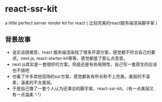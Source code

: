 # react-ssr-kit
a little perfect server render kit for react  (   比较完美的react服务端渲染脚手架  )

##  背景故事

+   说实话很难受，react 服务端渲染找了很多开源方案，感觉都不符合自己的要求。next.js, react-starter-kit等等，感觉都差了那么点意思。
+   next.js其实是一套很好的方案，但是还是有些局限性，自己写一套原生的应该也不错吧
+   也看了许多其他现场的ssr方案，感觉都各有所长称不上完美。美丽的不温柔，温柔的不太美丽。
+   于是自己撸了一套个人认为还凑合的脚手架，react-ssr-kit。（有一点美丽又有一点温柔 ^.^）
